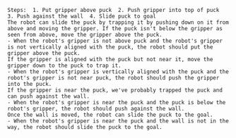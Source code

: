 
    Steps:  1. Put gripper above puck  2. Push gripper into top of puck  3. Push against the wall  4. Slide puck to goal
    The robot can slide the puck by trapping it by pushing down on it from above and moving the gripper. If the puck isn't below the gripper as seen from above, move the gripper above the puck.
    - When the robot's gripper is not above puck and the robot's gripper is not vertically aligned with the puck, the robot should put the gripper above the puck.
    If the gripper is aligned with the puck but not near it, move the gripper down to the puck to trap it.
    - When the robot's gripper is vertically aligned with the puck and the robot's gripper is not near puck, the robot should push the gripper into the puck.
    If the gripper is near the puck, we've probably trapped the puck and can push against the wall.
    - When the robot's gripper is near the puck and the puck is below the robot's gripper, the robot should push against the wall.
    Once the wall is moved, the robot can slide the puck to the goal.
    - When the robot's gripper is near the puck and the wall is not in the way, the robot should slide the puck to the goal.
